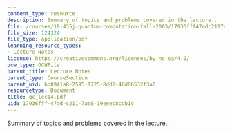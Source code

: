 ```yaml
---
content_type: resource
description: Summary of topics and problems covered in the lecture..
file: /courses/18-435j-quantum-computation-fall-2003/17936fff47adc2117ae819eeec8cdb1c_qc_lec14.pdf
file_size: 124324
file_type: application/pdf
learning_resource_types:
- Lecture Notes
license: https://creativecommons.org/licenses/by-nc-sa/4.0/
ocw_type: OCWFile
parent_title: Lecture Notes
parent_type: CourseSection
parent_uid: bb8941a8-2595-1725-8dd2-40d06532f3a0
resourcetype: Document
title: qc_lec14.pdf
uid: 17936fff-47ad-c211-7ae8-19eeec8cdb1c
---
```

Summary of topics and problems covered in the lecture..